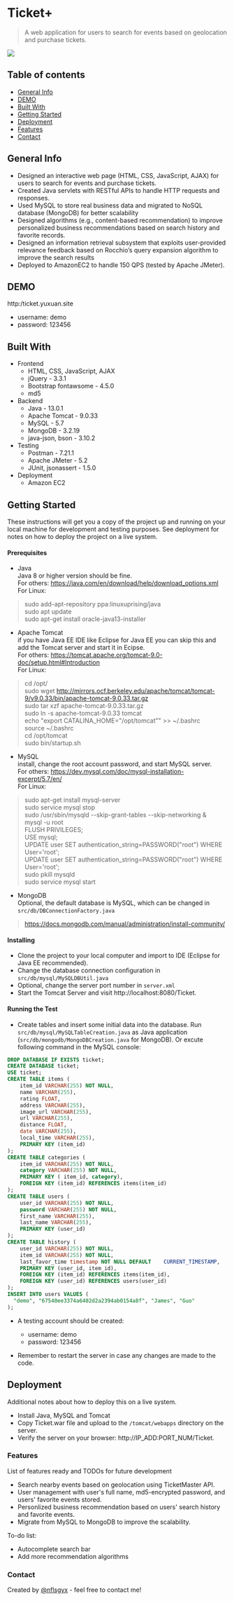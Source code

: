 # Ticket+
 > A web application for users to search for events based on geolocation and purchase tickets.

![](assets/markdown-img-paste-20200405192404109.png)

## Table of contents
* [General Info](#general-info)
* [DEMO](#demo)
* [Built With](#built-with)
* [Getting Started](#getting-started)
* [Deployment](#deployment)
* [Features](#features)
* [Contact](#contact)

## General Info
- Designed an interactive web page (HTML, CSS, JavaScript, AJAX) for users to search for events and purchase tickets.
- Created Java servlets with RESTful APIs to handle HTTP requests and responses.
- Used MySQL to store real business data and migrated to NoSQL database (MongoDB) for better scalability
- Designed algorithms (e.g., content-based recommendation) to improve personalized business recommendations based on search history and favorite records.
- Designed an information retrieval subsystem that exploits user-provided relevance feedback based on Rocchio’s query expansion algorithm to improve the search results
- Deployed to AmazonEC2 to handle 150 QPS (tested by Apache JMeter).

## DEMO
http:/ticket.yuxuan.site
- username: demo
- password: 123456

## Built With
* Frontend
  - HTML, CSS, JavaScript, AJAX
  - jQuery - 3.3.1
  - Bootstrap fontawsome - 4.5.0
  - md5
* Backend
  * Java - 13.0.1
  * Apache Tomcat - 9.0.33
  * MySQL - 5.7
  * MongoDB - 3.2.19
  * java-json, bson - 3.10.2
* Testing
  * Postman - 7.21.1
  * Apache JMeter - 5.2
  * JUnit, jsonassert - 1.5.0
* Deployment
  * Amazon EC2

## Getting Started
These instructions will get you a copy of the project up and running on your local machine for development and testing purposes. See deployment for notes on how to deploy the project on a live system.
#### Prerequisites
- Java
<br> Java 8 or higher version should be fine.
<br> For others: https://java.com/en/download/help/download_options.xml
<br> For Linux:
> sudo add-apt-repository ppa:linuxuprising/java
<br> sudo apt update
<br> sudo apt-get install oracle-java13-installer

- Apache Tomcat
<br> if you have Java EE IDE like Eclipse for Java EE you can skip this and add the Tomcat server and start it in Ecipse.
<br> For others: https://tomcat.apache.org/tomcat-9.0-doc/setup.html#Introduction
<br> For Linux:
> cd /opt/
<br> sudo wget http://mirrors.ocf.berkeley.edu/apache/tomcat/tomcat-9/v9.0.33/bin/apache-tomcat-9.0.33.tar.gz
<br> sudo tar xzf apache-tomcat-9.0.33.tar.gz
<br> sudo ln -s apache-tomcat-9.0.33 tomcat
<br> echo "export CATALINA_HOME=\"/opt/tomcat\"" >> ~/.bashrc
<br> source ~/.bashrc
<br> cd /opt/tomcat
<br> sudo bin/startup.sh

- MySQL
<br> install, change the root account password, and start MySQL server.
<br> For others:
https://dev.mysql.com/doc/mysql-installation-excerpt/5.7/en/
<br> For Linux:
> sudo apt-get install mysql-server
<br> sudo service mysql stop
<br> sudo /usr/sbin/mysqld --skip-grant-tables --skip-networking &
<br> mysql -u root
<br> FLUSH PRIVILEGES;
<br> USE mysql;
<br> UPDATE user SET authentication_string=PASSWORD("root") WHERE User='root';
<br> UPDATE user SET authentication_string=PASSWORD("root") WHERE User='root';
<br> sudo pkill mysqld
<br> sudo service mysql start

- MongoDB
<br> Optional, the default database is MySQL, which can be changed in `src/db/DBConnectionFactory.java`
> https://docs.mongodb.com/manual/administration/install-community/

#### Installing
- Clone the project to your local computer and import to IDE (Eclipse for Java EE recommended).
- Change the database connection configuration in `src/db/mysql/MySQLDBUtil.java`
- Optional, change the server port number in `server.xml`
- Start the Tomcat Server and visit http://localhost:8080/Ticket.

#### Running the Test
- Create tables and insert some initial data into the database. Run `src/db/mysql/MySQLTableCreation.java` as Java application (`src/db/mongodb/MongoDBCreation.java` for MongoDB).
Or excute following command in the MySQL console:
``` sql
DROP DATABASE IF EXISTS ticket;
CREATE DATABASE ticket;
USE ticket;
CREATE TABLE items (
    item_id VARCHAR(255) NOT NULL,
    name VARCHAR(255),
    rating FLOAT,
    address VARCHAR(255),
    image_url VARCHAR(255),
    url VARCHAR(255),
    distance FLOAT,
    date VARCHAR(255),
    local_time VARCHAR(255),
    PRIMARY KEY (item_id)
);  
CREATE TABLE categories (
    item_id VARCHAR(255) NOT NULL,
    category VARCHAR(255) NOT NULL,
    PRIMARY KEY ( item_id, category),
    FOREIGN KEY (item_id) REFERENCES items(item_id)
);
CREATE TABLE users (
    user_id VARCHAR(255) NOT NULL,
    password VARCHAR(255) NOT NULL,
    first_name VARCHAR(255),
    last_name VARCHAR(255),
    PRIMARY KEY (user_id)
);
CREATE TABLE history (
    user_id VARCHAR(255) NOT NULL,
    item_id VARCHAR(255) NOT NULL,
    last_favor_time timestamp NOT NULL DEFAULT    CURRENT_TIMESTAMP,
    PRIMARY KEY (user_id, item_id),
    FOREIGN KEY (item_id) REFERENCES items(item_id),
    FOREIGN KEY (user_id) REFERENCES users(user_id)
);
INSERT INTO users VALUES (
  "demo", "67540ee3374a6402d2a2394ab0154a8f", "James", "Guo"
);
```

- A testing account should be created:
  - username: demo
  - password: 123456

- Remember to restart the server in case any changes are made to the code.

## Deployment
Additional notes about how to deploy this on a live system.
- Install Java, MySQL and Tomcat
- Copy Ticket.war file and upload to the `/tomcat/webapps` directory on the server.
- Verify the server on your browser: http://IP_ADD:PORT_NUM/Ticket.


### Features
List of features ready and TODOs for future development
* Search nearby events based on geolocation using TicketMaster API.
* User management with user's full name, md5-encrypted password, and users' favorite events stored.
* Personlized business recommendation based on users' search history and favorite events.
* Migrate from MySQL to MongoDB to improve the scalability.

To-do list:
* Autocomplete search bar
* Add more recommendation algorithms


### Contact
Created by [@nflsgyx](https://github.com/nflsgyx) - feel free to contact me!
